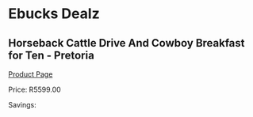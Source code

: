 
# Ebucks Dealz
## Horseback Cattle Drive And Cowboy Breakfast for Ten - Pretoria
[Product Page](https://www.ebucks.com/web/shop/productSelected.do?prodId=342601400&catId=322194367)

Price: R5599.00

Savings: 


	